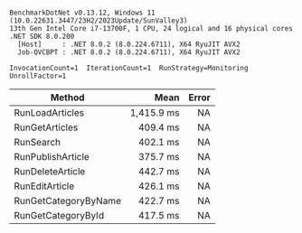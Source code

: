 ```

BenchmarkDotNet v0.13.12, Windows 11 (10.0.22631.3447/23H2/2023Update/SunValley3)
13th Gen Intel Core i7-13700F, 1 CPU, 24 logical and 16 physical cores
.NET SDK 8.0.200
  [Host]     : .NET 8.0.2 (8.0.224.6711), X64 RyuJIT AVX2
  Job-QVCBPT : .NET 8.0.2 (8.0.224.6711), X64 RyuJIT AVX2

InvocationCount=1  IterationCount=1  RunStrategy=Monitoring  
UnrollFactor=1  

```
| Method               | Mean       | Error |
|--------------------- |-----------:|------:|
| RunLoadArticles      | 1,415.9 ms |    NA |
| RunGetArticles       |   409.4 ms |    NA |
| RunSearch            |   402.1 ms |    NA |
| RunPublishArticle    |   375.7 ms |    NA |
| RunDeleteArticle     |   442.7 ms |    NA |
| RunEditArticle       |   426.1 ms |    NA |
| RunGetCategoryByName |   422.7 ms |    NA |
| RunGetCategoryById   |   417.5 ms |    NA |
